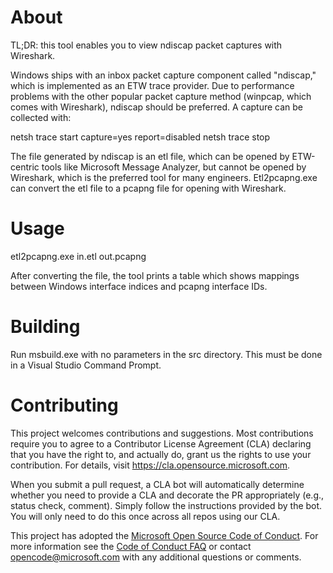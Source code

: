 
# About

TL;DR: this tool enables you to view ndiscap packet captures with Wireshark.

Windows ships with an inbox packet capture component called "ndiscap," which is implemented
as an ETW trace provider. Due to performance problems with the other popular packet capture
method (winpcap, which comes with Wireshark), ndiscap should be preferred. A capture can
be collected with:

netsh trace start capture=yes report=disabled
netsh trace stop

The file generated by ndiscap is an etl file, which can be opened by ETW-centric tools
like Microsoft Message Analyzer, but cannot be opened by Wireshark, which is the preferred
tool for many engineers. Etl2pcapng.exe can convert the etl file to a pcapng file for
opening with Wireshark.

# Usage

etl2pcapng.exe in.etl out.pcapng

After converting the file, the tool prints a table which shows mappings between Windows
interface indices and pcapng interface IDs.

# Building

Run msbuild.exe with no parameters in the src directory. This must be done
in a Visual Studio Command Prompt.

# Contributing

This project welcomes contributions and suggestions.  Most contributions require you to agree to a
Contributor License Agreement (CLA) declaring that you have the right to, and actually do, grant us
the rights to use your contribution. For details, visit https://cla.opensource.microsoft.com.

When you submit a pull request, a CLA bot will automatically determine whether you need to provide
a CLA and decorate the PR appropriately (e.g., status check, comment). Simply follow the instructions
provided by the bot. You will only need to do this once across all repos using our CLA.

This project has adopted the [Microsoft Open Source Code of Conduct](https://opensource.microsoft.com/codeofconduct/).
For more information see the [Code of Conduct FAQ](https://opensource.microsoft.com/codeofconduct/faq/) or
contact [opencode@microsoft.com](mailto:opencode@microsoft.com) with any additional questions or comments.
